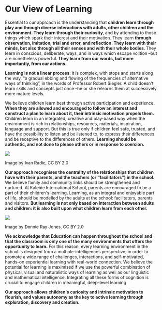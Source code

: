 # Our View of Learning

Essential to our approach is the understanding that **children learn through play and through diverse interactions with adults, other children and the environment. They learn through their curiosity**, and by attending to those things which spark their interest and their motivation. They learn **through observation, imitation, trial and error, and reflection. They learn with their minds, but also through all their senses and with their whole bodies**. They learn in conscious, deliberate, ways, and in ways which escape volition –but are nonetheless powerful. **They learn from our words, but more importantly, from our actions.**

**Learning is not a linear process**: it is complex, with stops and starts along the way, ‟a gradual ebbing and flowing of the frequencies of alternative ways of thinking”, in the words of Professor Robert Siegler. A child doesn't learn skills and concepts just once –he or she relearns them at successively more mature levels.

We believe children learn best through active participation and experience. **When they are allowed and encouraged to follow an interest and construct a plan to learn about it, their intrinsic motivation propels them.** Children learn in an integrated, creative and play-based way when the environment is rich in relationships, resources, materials, inspiration, language and support. But this is true only if children feel safe, trusted, and have the possibility to listen and be listened to, to express their differences and be receptive to the differences of others. **Learning should be authentic, and not done to please others or in response to coercion.**

![](https://gblobscdn.gitbook.com/assets%2F-M2sbxMqqzvRCDr_DkY9%2F-M2tT7EOWbkv_BrRjHiX%2F-M2tTqoKDy1IWyxfxtgN%2F48072091492_cc4cf12d12_k.jpg?alt=media&token=b5e91d8c-99bb-4a35-bf74-505f6ac1251c)

Image by Ivan Radic, CC BY 2.0

**Our approach recognises the centrality of the relationships that children have with their parents, and the teachers \(or “facilitators”\) in the school.** We believe family and community links should be strengthened and nurtured. At Kaleide International School, parents are encouraged to be a part of their children's learning. Learning, as an integral and enjoyable part of life, should be modelled by the adults at the school: facilitators, parents and visitors. **But learning is not only based on interaction between adults and children: it is also built upon what children learn from each other.**

![](https://gblobscdn.gitbook.com/assets%2F-M2sbxMqqzvRCDr_DkY9%2F-M2tUhx6mXqaxGthJzJ6%2F-M2tVSOgTkhhuRlMvOV8%2F39432633332_77b2c14685_k.jpg?alt=media&token=793956e2-935a-4576-a4bf-ebc250ad8c5f)

Image by Donnie Ray Jones, CC BY 2.0

**We acknowledge that Education can happen throughout the school and that the classroom is only one of the many environments that offers the opportunity to learn.** For this reason, every learning environment in the school is designed from a multiple-intelligences perspective, in order to promote a wide range of challenges, interactions, and self-motivated, hands-on experiential learning with real-world connection. We believe the potential for learning is maximised if we use the powerful combination of physical, visual and naturalistic ways of learning as well as our linguistic and mathematical intelligence. Integrating all these forms of cognition is crucial to engage children in meaningful, deep-level learning.

**Our approach allows children's curiosity and intrinsic motivation to flourish, and values autonomy as the key to active learning through exploration, discovery and creation.**

